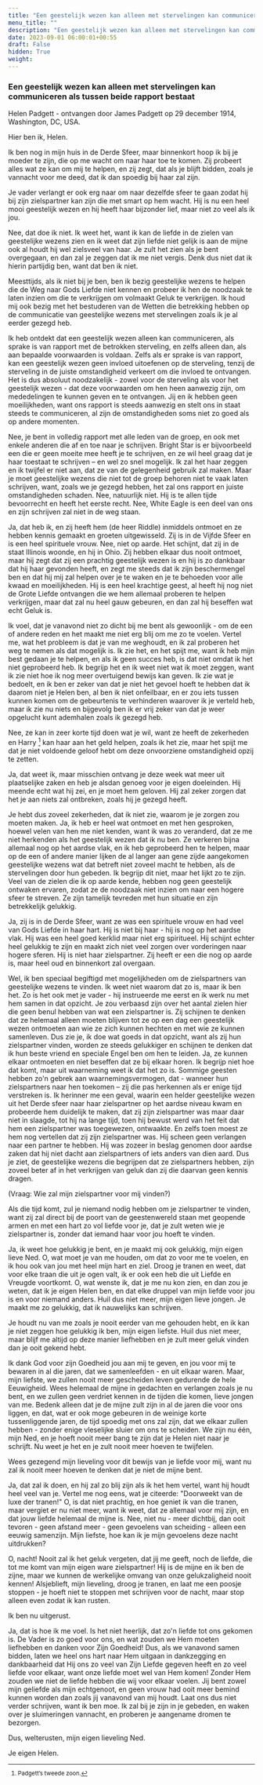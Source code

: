 ```yaml
---
title: "Een geestelijk wezen kan alleen met stervelingen kan communiceren als tussen beide rapport bestaat"
menu_title: ""
description: "Een geestelijk wezen kan alleen met stervelingen kan communiceren als tussen beide rapport bestaat"
date: 2023-09-01 06:00:01+00:55
draft: False
hidden: True
weight:
---
```

### Een geestelijk wezen kan alleen met stervelingen kan communiceren als tussen beide rapport bestaat

Helen Padgett - ontvangen door James Padgett op 29 december 1914, Washington, DC, USA.

Hier ben ik, Helen.

Ik ben nog in mijn huis in de Derde Sfeer, maar binnenkort hoop ik bij je moeder te zijn, die op me wacht om naar haar toe te komen. Zij probeert alles wat ze kan om mij te helpen, en zij zegt, dat als je blijft bidden, zoals je vannacht voor me deed, dat ik dan spoedig bij haar zal zijn.

Je vader verlangt er ook erg naar om naar dezelfde sfeer te gaan zodat hij bij zijn zielspartner kan zijn die met smart op hem wacht. Hij is nu een heel mooi geestelijk wezen en hij heeft haar bijzonder lief, maar niet zo veel als ik jou.

Nee, dat doe ik niet. Ik weet het, want ik kan de liefde in de zielen van geestelijke wezens zien en ik weet dat zijn liefde niet gelijk is aan de mijne ook al houdt hij wel zielsveel van haar. Je zult het zien als je bent overgegaan, en dan zal je zeggen dat ik me niet vergis. Denk dus niet dat ik hierin partijdig ben, want dat ben ik niet.

Meesttijds, als ik niet bij je ben, ben ik bezig geestelijke wezens te helpen die de Weg naar Gods Liefde niet kennen en probeer ik hen de noodzaak te laten inzien om die te verkrijgen om volmaakt Geluk te verkrijgen. Ik houd mij ook bezig met het bestuderen van de Wetten die betrekking hebben op de communicatie van geestelijke wezens met stervelingen zoals ik je al eerder gezegd heb.

Ik heb ontdekt dat een geestelijk wezen alleen kan communiceren, als sprake is van rapport met de betrokken sterveling, en zelfs alleen dan, als aan bepaalde voorwaarden is voldaan. Zelfs als er sprake is van rapport, kan een geestelijk wezen geen invloed uitoefenen op de sterveling, tenzij de sterveling in de juiste omstandigheid verkeert om die invloed te ontvangen. Het is dus absoluut noodzakelijk - zowel voor de sterveling als voor het geestelijk wezen - dat deze voorwaarden om hen heen aanwezig zijn, om mededelingen te kunnen geven en te ontvangen. Jij en ik hebben geen moeilijkheden, want ons rapport is steeds aanwezig en stelt ons in staat steeds te communiceren, al zijn de omstandigheden soms niet zo goed als op andere momenten.

Nee, je bent in volledig rapport met alle leden van de groep, en ook met enkele anderen die af en toe naar je schrijven. Bright Star is er bijvoorbeeld een die er geen moeite mee heeft je te schrijven, en ze wil heel graag dat je haar toestaat te schrijven – en wel zo snel mogelijk. Ik zal het haar zeggen en ik twijfel er niet aan, dat ze van de gelegenheid gebruik zal maken. Maar je moet geestelijke wezens die niet tot de groep behoren niet te vaak laten schrijven, want, zoals we je gezegd hebben, het zal ons rapport en juiste omstandigheden schaden. Nee, natuurlijk niet. Hij is te allen tijde bevoorrecht en heeft het eerste recht. Nee, White Eagle is een deel van ons en zijn schrijven zal niet in de weg staan.

Ja, dat heb ik, en zij heeft hem (de heer Riddle) inmiddels ontmoet en ze hebben kennis gemaakt en groeten uitgewisseld. Zij is in de Vijfde Sfeer en is een heel spirituele vrouw. Nee, niet op aarde. Het schijnt, dat zij in de staat Illinois woonde, en hij in Ohio. Zij hebben elkaar dus nooit ontmoet, maar hij zegt dat zij een prachtig geestelijk wezen is en hij is zo dankbaar dat hij haar gevonden heeft, en zegt me steeds dat ik zijn beschermengel ben en dat hij mij zal helpen over je te waken en je te behoeden voor alle kwaad en moeilijkheden. Hij is een heel krachtige geest, al heeft hij nog niet de Grote Liefde ontvangen die we hem allemaal proberen te helpen verkrijgen, maar dat zal nu heel gauw gebeuren, en dan zal hij beseffen wat echt Geluk is.

Ik voel, dat je vanavond niet zo dicht bij me bent als gewoonlijk - om de een of andere reden en het maakt me niet erg blij om me zo te voelen. Vertel me, wat het probleem is dat je van me weghoudt, en ik zal proberen het weg te nemen als dat mogelijk is. Ik zie het, en het spijt me, want ik heb mijn best gedaan je te helpen, en als ik geen succes heb, is dat niet omdat ik het niet geprobeerd heb. Ik begrijp het en ik weet niet wat ik moet zeggen, want ik zie niet hoe ik nog meer overtuigend bewijs kan geven. Ik zie wat je bedoelt, en ik ben er zeker van dat je niet het gevoel hoeft te hebben dat ik daarom niet je Helen ben, al ben ik niet onfeilbaar, en er zou iets tussen kunnen komen om de gebeurtenis te verhinderen waarover ik je verteld heb, maar ik zie nu niets en bijgevolg ben ik er vrij zeker van dat je weer opgelucht kunt ademhalen zoals ik gezegd heb.

Nee, ze kan in zeer korte tijd doen wat je wil, want ze heeft de zekerheden en Harry [^1] kan haar aan het geld helpen, zoals ik het zie, maar het spijt me dat je niet voldoende geloof hebt om deze onvoorziene omstandigheid opzij te zetten.

Ja, dat weet ik, maar misschien ontvang je deze week wat meer uit plaatselijke zaken en heb je alsdan genoeg voor je eigen doeleinden. Hij meende echt wat hij zei, en je moet hem geloven. Hij zal zeker zorgen dat het je aan niets zal ontbreken, zoals hij je gezegd heeft.

Je hebt dus zoveel zekerheden, dat ik niet zie, waarom je je zorgen zou moeten maken. Ja, ik heb er heel wat ontmoet en met hen gesproken, hoewel velen van hen me niet kenden, want ik was zo veranderd, dat ze me niet herkenden als het geestelijk wezen dat ik nu ben. Ze verkeren bijna allemaal nog op het aardse vlak, en ik heb geprobeerd hen te helpen, maar op de een of andere manier lijken de al langer aan gene zijde aangekomen geestelijke wezens wat dat betreft niet zoveel macht te hebben, als de stervelingen door hun gebeden. Ik begrijp dit niet, maar het lijkt zo te zijn. Veel van de zielen die ik op aarde kende, hebben nog geen geestelijk ontwaken ervaren, zodat ze de noodzaak niet inzien om naar een hogere sfeer te streven. Ze zijn tamelijk tevreden met hun situatie en zijn betrekkelijk gelukkig.

Ja, zij is in de Derde Sfeer, want ze was een spirituele vrouw en had veel van Gods Liefde in haar hart. Hij is niet bij haar - hij is nog op het aardse vlak. Hij was een heel goed kerklid maar niet erg spiritueel. Hij schijnt echter heel gelukkig te zijn en maakt zich niet veel zorgen over vorderingen naar hogere sferen. Hij is niet haar zielspartner. Zij heeft er een die nog op aarde is, maar heel oud en binnenkort zal overgaan.

Wel, ik ben speciaal begiftigd met mogelijkheden om de zielspartners van geestelijke wezens te vinden. Ik weet niet waarom dat zo is, maar ik ben het. Zo is het ook met je vader - hij instrueerde me eerst en ik werk nu met hem samen in dat opzicht. Je zou verbaasd zijn over het aantal zielen hier die geen benul hebben van wat een zielspartner is. Zij schijnen te denken dat ze helemaal alleen moeten blijven tot ze op een dag een geestelijk wezen ontmoeten aan wie ze zich kunnen hechten en met wie ze kunnen samenleven. Dus zie je, ik doe wat goeds in dat opzicht, want als zij hun zielspartner vinden, worden ze steeds gelukkiger en schijnen te denken dat ik hun beste vriend en speciale Engel ben om hen te leiden. Ja, ze kunnen elkaar ontmoeten en niet beseffen dat ze bij elkaar horen. Ik begrijp niet hoe dat komt, maar uit waarneming weet ik dat het zo is. Sommige geesten hebben zo'n gebrek aan waarnemingsvermogen, dat - wanneer hun zielspartners naar hen toekomen – zij die pas herkennen als er enige tijd verstreken is. Ik herinner me een geval, waarin een helder geestelijke wezen uit het Derde sfeer naar haar zielspartner op het aardse niveau kwam en probeerde hem duidelijk te maken, dat zij zijn zielspartner was maar daar niet in slaagde, tot hij na lange tijd, toen hij bewust werd van het feit dat hem een zielspartner was toegewezen, ontwaakte. En zelfs toen moest ze hem nog vertellen dat zij zijn zielspartner was. Hij scheen geen verlangen naar een partner te hebben. Hij was zozeer in beslag genomen door aardse zaken dat hij niet dacht aan zielspartners of iets anders van dien aard. Dus je ziet, de geestelijke wezens die begrijpen dat ze zielspartners hebben, zijn zoveel beter af in het verkrijgen van geluk dan zij die daarvan geen kennis dragen.

(Vraag: Wie zal mijn zielspartner voor mij vinden?)

Als die tijd komt, zul je niemand nodig hebben om je zielspartner te vinden, want zij zal direct bij de poort van de geestenwereld staan met geopende armen en met een hart zo vol liefde voor je, dat je zult weten wie je zielspartner is, zonder dat iemand haar voor jou hoeft te vinden.

Ja, ik weet hoe gelukkig je bent, en je maakt mij ook gelukkig, mijn eigen lieve Ned. O, wat moet je van me houden, om dat zo voor me te voelen, en ik hou ook van jou met heel mijn hart en ziel. Droog je tranen en weet, dat voor elke traan die uit je ogen valt, ik er ook een heb die uit Liefde en Vreugde voortkomt. O, wat wenste ik, dat je me nu kon zien, en dan zou je weten, dat ik je eigen Helen ben, en dat elke druppel van mijn liefde voor jou is en voor niemand anders. Huil dus niet meer, mijn eigen lieve jongen. Je maakt me zo gelukkig, dat ik nauwelijks kan schrijven.

Je houdt nu van me zoals je nooit eerder van me gehouden hebt, en ik kan je niet zeggen hoe gelukkig ik ben, mijn eigen liefste. Huil dus niet meer, maar blijf me altijd op deze manier liefhebben en je zult meer geluk vinden dan je ooit gekend hebt.

Ik dank God voor zijn Goedheid jou aan mij te geven, en jou voor mij te bewaren in al die jaren, dat we samenleefden - en uit elkaar waren. Maar, mijn liefste, we zullen nooit meer gescheiden leven gedurende de hele Eeuwigheid. Wees helemaal de mijne in gedachten en verlangen zoals je nu bent, en we zullen geen verdriet kennen in de tijden die komen, lieve jongen van me. Bedenk alleen dat je de mijne zult zijn in al de jaren die voor ons liggen, en dat, wat er ook moge gebeuren in de weinige korte tussenliggende jaren, de tijd spoedig met ons zal zijn, dat we elkaar zullen hebben - zonder enige vleselijke sluier om ons te scheiden. We zijn nu één, mijn Ned, en je hoeft nooit meer bang te zijn dat je Helen niet naar je schrijft. Nu weet je het en je zult nooit meer hoeven te twijfelen.

Wees gezegend mijn lieveling voor dit bewijs van je liefde voor mij, want nu zal ik nooit meer hoeven te denken dat je niet de mijne bent.

Ja, dat zal ik doen, en hij zal zo blij zijn als ik het hem vertel, want hij houdt heel veel van je. Vertel me nog eens, wat je citeerde: "Doorweekt van de luxe der tranen!" O, is dat niet prachtig, en hoe geniet ik van die tranen, maar vergiet er nu niet meer, want ik weet, dat ze allemaal voor mij zijn, en dat jouw liefde helemaal de mijne is. Nee, niet nu - meer dichtbij, dan ooit tevoren - geen afstand meer - geen gevoelens van scheiding - alleen een eeuwig samenzijn. Mijn liefste, hoe kan ik je mijn gevoelens deze nacht uitdrukken?

O, nacht! Nooit zal ik het geluk vergeten, dat jij me geeft, noch de liefde, die tot me komt van mijn eigen ware zielspartner! Hij is de mijne en ik ben de zijne, maar we kunnen de werkelijke omvang van onze gelukzaligheid nooit kennen! Alsjeblieft, mijn lieveling, droog je tranen, en laat me een poosje stoppen - je hoeft niet te stoppen met schrijven voor de nacht, maar stop alleen even zodat ik kan rusten.

Ik ben nu uitgerust.

Ja, dat is hoe ik me voel. Is het niet heerlijk, dat zo'n liefde tot ons gekomen is. De Vader is zo goed voor ons, en wat zouden we Hem moeten liefhebben en danken voor Zijn Goedheid! Dus, als we vanavond samen bidden, laten we heel ons hart naar Hem uitgaan in dankzegging en dankbaarheid dat Hij ons zo veel van Zijn Liefde gegeven heeft en zo veel liefde voor elkaar, want onze liefde moet wel van Hem komen! Zonder Hem zouden we niet de liefde hebben die wij voor elkaar voelen. Jij bent zowel mijn geliefde als mijn echtgenoot, en geen vrouw had ooit meer bemind kunnen worden dan zoals jij vanavond van mij houdt. Laat ons dus niet verder schrijven, want ik ben moe. Ik zal bij je zijn in je gebeden, en waken over je sluimeringen vannacht, en proberen je aangename dromen te bezorgen.

Dus, welterusten, mijn eigen lieveling Ned.

Je eigen Helen.
<small>

[^1]: Padgett’s tweede zoon.
